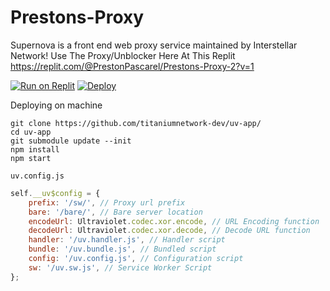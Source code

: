 # Prestons-Proxy
Supernova is a front end web proxy service maintained by Interstellar Network!
Use The Proxy/Unblocker Here At This Replit 
https://replit.com/@PrestonPascarel/Prestons-Proxy-2?v=1


[![Run on Replit](https://raw.githubusercontent.com/BinBashBanana/deploy-buttons/master/buttons/remade/replit.svg)](https://replit.com/github/InterstellarNetwork/Supernova)
[![Deploy](https://www.herokucdn.com/deploy/button.svg)](https://dashboard.heroku.com/new?button-url=https%3A%2F%2Fgithub.com%2F&template=https%3A%2F%2Fgithub.com%2FInterstellarNetwork%2FSupernova)




Deploying on machine

```
git clone https://github.com/titaniumnetwork-dev/uv-app/
cd uv-app
git submodule update --init
npm install
npm start
```

`uv.config.js`

```javascript
self.__uv$config = {
    prefix: '/sw/', // Proxy url prefix
    bare: '/bare/', // Bare server location
    encodeUrl: Ultraviolet.codec.xor.encode, // URL Encoding function
    decodeUrl: Ultraviolet.codec.xor.decode, // Decode URL function
    handler: '/uv.handler.js', // Handler script
    bundle: '/uv.bundle.js', // Bundled script
    config: '/uv.config.js', // Configuration script
    sw: '/uv.sw.js', // Service Worker Script
};
```
